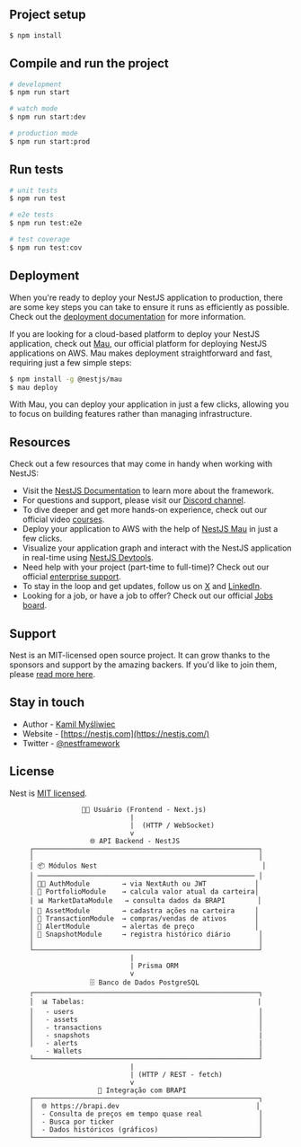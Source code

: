 

## Project setup

```bash
$ npm install
```

## Compile and run the project

```bash
# development
$ npm run start

# watch mode
$ npm run start:dev

# production mode
$ npm run start:prod
```

## Run tests

```bash
# unit tests
$ npm run test

# e2e tests
$ npm run test:e2e

# test coverage
$ npm run test:cov
```

## Deployment

When you're ready to deploy your NestJS application to production, there are some key steps you can take to ensure it runs as efficiently as possible. Check out the [deployment documentation](https://docs.nestjs.com/deployment) for more information.

If you are looking for a cloud-based platform to deploy your NestJS application, check out [Mau](https://mau.nestjs.com), our official platform for deploying NestJS applications on AWS. Mau makes deployment straightforward and fast, requiring just a few simple steps:

```bash
$ npm install -g @nestjs/mau
$ mau deploy
```

With Mau, you can deploy your application in just a few clicks, allowing you to focus on building features rather than managing infrastructure.

## Resources

Check out a few resources that may come in handy when working with NestJS:

- Visit the [NestJS Documentation](https://docs.nestjs.com) to learn more about the framework.
- For questions and support, please visit our [Discord channel](https://discord.gg/G7Qnnhy).
- To dive deeper and get more hands-on experience, check out our official video [courses](https://courses.nestjs.com/).
- Deploy your application to AWS with the help of [NestJS Mau](https://mau.nestjs.com) in just a few clicks.
- Visualize your application graph and interact with the NestJS application in real-time using [NestJS Devtools](https://devtools.nestjs.com).
- Need help with your project (part-time to full-time)? Check out our official [enterprise support](https://enterprise.nestjs.com).
- To stay in the loop and get updates, follow us on [X](https://x.com/nestframework) and [LinkedIn](https://linkedin.com/company/nestjs).
- Looking for a job, or have a job to offer? Check out our official [Jobs board](https://jobs.nestjs.com).

## Support

Nest is an MIT-licensed open source project. It can grow thanks to the sponsors and support by the amazing backers. If you'd like to join them, please [read more here](https://docs.nestjs.com/support).

## Stay in touch

- Author - [Kamil Myśliwiec](https://twitter.com/kammysliwiec)
- Website - [https://nestjs.com](https://nestjs.com/)
- Twitter - [@nestframework](https://twitter.com/nestframework)

## License

Nest is [MIT licensed](https://github.com/nestjs/nest/blob/master/LICENSE).

```
                  🧑‍💻 Usuário (Frontend - Next.js)
                              |
                              |  (HTTP / WebSocket)
                              v
                    🌐 API Backend - NestJS
     ┌────────────────────────────────────────────────────────┐
     │                                                        │
     │ 📦 Módulos Nest                                         │
     │ ────────────────────────────────────────────────────── │
     │ 🧑‍🔒 AuthModule        → via NextAuth ou JWT            │
     │ 💼 PortfolioModule    → calcula valor atual da carteira│
     │ 📊 MarketDataModule   → consulta dados da BRAPI        │
     │ 📁 AssetModule        → cadastra ações na carteira     │
     │ 💸 TransactionModule  → compras/vendas de ativos       │
     │ 🔔 AlertModule        → alertas de preço               │
     │ 🧠 SnapshotModule     → registra histórico diário       │
     │                                                        │
     └────────────────────────────────────────────────────────┘
                              |
                              | Prisma ORM
                              v
                    🗄️ Banco de Dados PostgreSQL
     ┌────────────────────────────────────────────────────────┐
     │  📊 Tabelas:                                           |     
     │   - users                                              │
     │   - assets                                             │
     │   - transactions                                       │
     │   - snapshots                                          |
     │   - alerts                                             |
         - Wallets                                            │
     └────────────────────────────────────────────────────────┘
                              |
                              | (HTTP / REST - fetch)
                              v
                      🔌 Integração com BRAPI
     ┌────────────────────────────────────────────────────────┐
     │  🌐 https://brapi.dev                                  │
     │  - Consulta de preços em tempo quase real              │
     │  - Busca por ticker                                    │
     │  - Dados históricos (gráficos)                         │
     └────────────────────────────────────────────────────────┘

``` 
